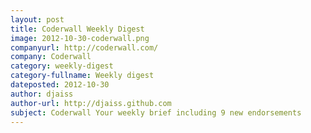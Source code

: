 ```yaml
---
layout: post
title: Coderwall Weekly Digest
image: 2012-10-30-coderwall.png
companyurl: http://coderwall.com/ 
company: Coderwall
category: weekly-digest
category-fullname: Weekly digest
dateposted: 2012-10-30 
author: djaiss 
author-url: http://djaiss.github.com
subject: Coderwall Your weekly brief including 9 new endorsements 
---
```


